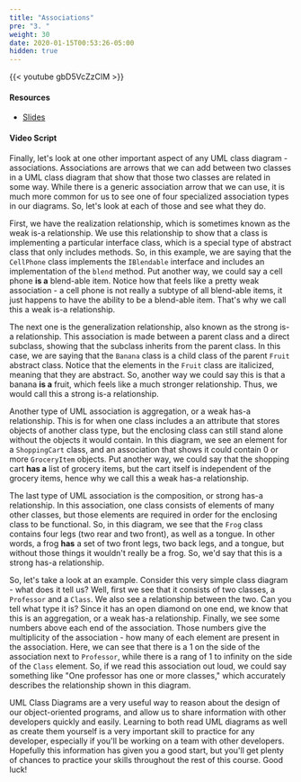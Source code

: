 ```yaml
---
title: "Associations"
pre: "3. "
weight: 30
date: 2020-01-15T00:53:26-05:00
hidden: true
---
```


{{< youtube gbD5VcZzCIM >}}

#### Resources

* <a href="slides" target="_blank">Slides</a>

#### Video Script

Finally, let's look at one other important aspect of any UML class diagram - associations. Associations are arrows that we can add between two classes in a UML class diagram that show that those two classes are related in some way. While there is a generic association arrow that we can use, it is much more common for us to see one of four specialized association types in our diagrams. So, let's look at each of those and see what they do.

First, we have the realization relationship, which is sometimes known as the weak is-a relationship. We use this relationship to show that a class is implementing a particular interface class, which is a special type of abstract class that only includes methods. So, in this example, we are saying that the `CellPhone` class implements the `IBlendable` interface and includes an implementation of the `blend` method. Put another way, we could say a cell phone **is a** blend-able item. Notice how that feels like a pretty weak association - a cell phone is not really a subtype of all blend-able items, it just happens to have the ability to be a blend-able item. That's why we call this a weak is-a relationship.

The next one is the generalization relationship, also known as the strong is-a relationship. This association is made between a parent class and a direct subclass, showing that the subclass inherits from the parent class. In this case, we are saying that the `Banana` class is a child class of the parent `Fruit` abstract class. Notice that the elements in the `Fruit` class are italicized, meaning that they are abstract. So, another way we could say this is that a banana **is a** fruit, which feels like a much stronger relationship. Thus, we would call this a strong is-a relationship.

Another type of UML association is aggregation, or a weak has-a relationship. This is for when one class includes a an attribute that stores objects of another class type, but the enclosing class can still stand alone without the objects it would contain. In this diagram, we see an element for a `ShoppingCart` class, and an association that shows it could contain 0 or more `GroceryItem` objects. Put another way, we could say that the shopping cart **has a** list of grocery items, but the cart itself is independent of the grocery items, hence why we call this a weak has-a relationship.

The last type of UML association is the composition, or strong has-a relationship. In this association, one class consists of elements of many other classes, but those elements are required in order for the enclosing class to be functional. So, in this diagram, we see that the `Frog` class contains four legs (two rear and two front), as well as a tongue. In other words, a frog **has** a set of two front legs, two back legs, and a tongue, but without those things it wouldn't really be a frog. So, we'd say that this is a strong has-a relationship. 

So, let's take a look at an example. Consider this very simple class diagram - what does it tell us? Well, first we see that it consists of two classes, a `Professor` and a `Class`. We also see a relationship between the two. Can you tell what type it is? Since it has an open diamond on one end, we know that this is an aggregation, or a weak has-a relationship. Finally, we see some numbers above each end of the association. Those numbers give the multiplicity of the association - how many of each element are present in the association. Here, we can see that there is a 1 on the side of the association next to `Professor`, while there is a rang of 1 to infinity on the side of the `Class` element. So, if we read this association out loud, we could say something like "One professor has one or more classes," which accurately describes the relationship shown in this diagram.

UML Class Diagrams are a very useful way to reason about the design of our object-oriented programs, and allow us to share information with other developers quickly and easily. Learning to both read UML diagrams as well as create them yourself is a very important skill to practice for any developer, especially if you'll be working on a team with other developers. Hopefully this information has given you a good start, but you'll get plenty of chances to practice your skills throughout the rest of this course. Good luck!